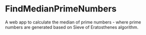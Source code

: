 # FindMedianPrimeNumbers
A web app to calculate the median of prime numbers - where prime numbers are generated based on Sieve of Eratosthenes algorithm.
